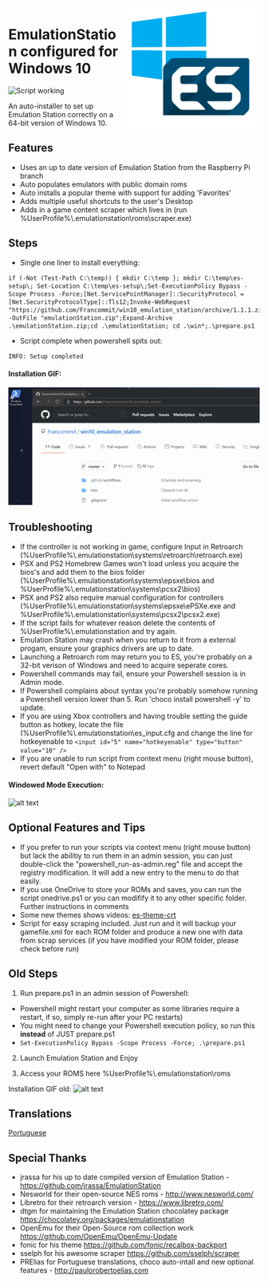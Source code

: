 <img src="icon.png" align="right" />

EmulationStation configured for Windows 10
======

![Script working](https://github.com/Francommit/win10_emulation_station/workflows/Build/badge.svg)

An auto-installer to set up Emulation Station correctly on a 64-bit version of Windows 10.

Features
------
- Uses an up to date version of Emulation Station from the Raspberry Pi branch
- Auto populates emulators with public domain roms
- Auto installs a popular theme with support for adding 'Favorites'
- Adds multiple useful shortcuts to the user's Desktop
- Adds in a game content scraper which lives in (run %UserProfile%\\.emulationstation\roms\scraper.exe)


Steps
------
- Single one liner to install everything:
```
if (-Not (Test-Path C:\temp)) { mkdir C:\temp }; mkdir C:\temp\es-setup\; Set-Location C:\temp\es-setup\;Set-ExecutionPolicy Bypass -Scope Process -Force;[Net.ServicePointManager]::SecurityProtocol = [Net.SecurityProtocolType]::Tls12;Invoke-WebRequest "https://github.com/Francommit/win10_emulation_station/archive/1.1.1.zip" -OutFile "emulationStation.zip";Expand-Archive .\emulationStation.zip;cd .\emulationStation; cd .\win*;.\prepare.ps1
```
- Script complete when powershell spits out:
```
INFO: Setup completed
```

#### Installation GIF:
![alt text](https://github.com/Francommit/github_gif_dump/blob/master/install.gif?raw=true)

Troubleshooting
------
- If the controller is not working in game, configure Input in Retroarch (%UserProfile%\\.emulationstation\systems\retroarch\retroarch.exe)
- PSX and PS2 Homebrew Games won't load unless you acquire the bios's and add them to the bios folder (%UserProfile%\\.emulationstation\systems\epsxe\bios and %UserProfile%\\.emulationstation\systems\pcsx2\bios)
- PSX and PS2 also require manual configuration for controllers (%UserProfile%\\.emulationstation\systems\epsxe\ePSXe.exe and %UserProfile%\\.emulationstation\systems\pcsx2\pcsx2.exe)
- If the script fails for whatever reason delete the contents of %UserProfile%\\.emulationstation and try again.
- Emulation Station may crash when you return to it from a external progam, ensure your graphics drivers are up to date.
- Launching a Retroarch rom may return you to ES, you're probably on a 32-bit verison of Windows and need to acquire seperate cores.
- Powershell commands may fail, ensure your Powershell session is in Admin mode.
- If Powershell complains about syntax you're probably somehow running a Powershell version lower than 5. Run 'choco install powershell -y' to update.
- If you are using Xbox controllers and having trouble setting the guide button as hotkey, locate the file (%UserProfile%\\.emulationstation\es_input.cfg and change the line for hotkeyenable to ```<input id="5" name="hotkeyenable" type="button" value="10" />```
- If you are unable to run script from context menu (right mouse button), revert default "Open with" to Notepad

#### Windowed Mode Execution:
![alt text](https://github.com/Francommit/github_gif_dump/blob/master/es_windowed.gif?raw=true)

Optional Features and Tips
------
- If you prefer to run your scripts via context menu (right mouse button) but lack the abilitiy to run them in an admin session, you can just double-click the "powershell_run-as-admin.reg" file and accept the registry modification. It will add a new entry to the menu to do that easily.
- If you use OneDrive to store your ROMs and saves, you can run the script onedrive.ps1 or you can modifify it to any other specific folder. Further instructions in comments
- Some new themes shows videos: [es-theme-crt](https://github.com/PRElias/es-theme-crt)
- Script for easy scraping included. Just run and it will backup your gamefile.xml for each ROM folder and produce a new one with data from scrap services (if you have modified your ROM folder, please check before run)

Old Steps
------
1. Run prepare.ps1 in an admin session of Powershell:
- Powershell might restart your computer as some libraries require a restart, if so, simply re-run after your PC restarts)
- You might need to change your Powershell execution policy, so run this __instead__ of JUST prepare.ps1
- ``Set-ExecutionPolicy Bypass -Scope Process -Force; .\prepare.ps1``

2. Launch Emulation Station and Enjoy

3. Access your ROMS here %UserProfile%\\.emulationstation\roms

Installation GIF old:
![alt text](https://github.com/Francommit/github_gif_dump/blob/master/installation-instructions.gif?raw=true)


Translations
------
[Portuguese](https://github.com/Francommit/win10_emulation_station/blob/master/misc/translations/README.pt-br.md)

Special Thanks
------
- jrassa for his up to date compiled version of Emulation Station - https://github.com/jrassa/EmulationStation
- Nesworld for their open-source NES roms - http://www.nesworld.com/
- Libretro for their retroarch version - https://www.libretro.com/
- dtgm for maintaining the Emulation Station chocolatey package https://chocolatey.org/packages/emulationstation
- OpenEmu for their Open-Source rom collection work https://github.com/OpenEmu/OpenEmu-Update
- fonic for his theme https://github.com/fonic/recalbox-backport
- sselph for his awesome scraper https://github.com/sselph/scraper
- PRElias for Portuguese translations, choco auto-intall and new optional features - http://paulorobertoelias.com
